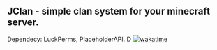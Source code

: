 ## JClan - simple clan system for your minecraft server.
Dependecy: LuckPerms, PlaceholderAPI.
D
 
<a href="https://wakatime.com/badge/user/018cb0b7-5111-419f-acfd-527ad1662e5f/project/018dc75d-620c-4828-bf49-e41c0584520d"><img src="https://wakatime.com/badge/user/018cb0b7-5111-419f-acfd-527ad1662e5f/project/018dc75d-620c-4828-bf49-e41c0584520d.svg" alt="wakatime"></a>
